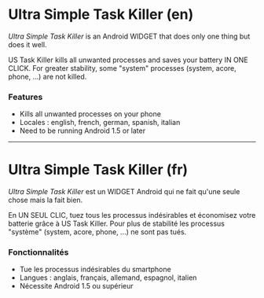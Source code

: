 # Ultra Simple Task Killer (en)

_Ultra Simple Task Killer_ is an Android WIDGET that does only one thing but does it well.

US Task Killer kills all unwanted processes and saves your battery IN ONE CLICK. For greater stability, some "system" processes  (system, acore, phone, ...) are not killed.

### Features
* Kills all unwanted processes on your phone
* Locales : english, french, german, spanish, italian
* Need to be running Android 1.5 or later

---

# Ultra Simple Task Killer (fr)

_Ultra Simple Task Killer_ est un WIDGET Android qui ne fait qu'une seule chose mais la fait bien.

En UN SEUL CLIC, tuez tous les processus indésirables et économisez votre batterie grâce à US Task Killer. Pour plus de stabilité les processus "système" (system, acore, phone, ...) ne sont pas tués.

### Fonctionnalités
* Tue les processus indésirables du smartphone
* Langues : anglais, français, allemand, espagnol, italien
* Nécessite Android 1.5 ou supérieur
